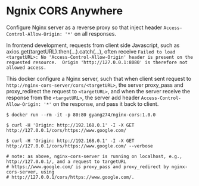 # Ngnix CORS Anywhere

Configure Nginx server as a reverse proxy so that inject header `Access-Control-Allow-Origin: '*'` on all responses.

In frontend development, requests from client side Javascript, such as axios.get(targetURL).then(...).catch(...), often 
receive `Failed to load <targetURL>: No 'Access-Control-Allow-Origin' header is present on the requested resource. 
Origin 'http://127.0.0.1:8080' is therefore not allowed access.`

This docker configure a Nginx server, such that when client sent request to `http://nginx-cors-server/cors/<targetURL>`,
the server proxy_pass and proxy_redirect the request to `<targetURL>`, and when the server receive the response from the
`<targetURL>`, the server add header `Access-Control-Allow-Origin: '*'` on the response, and pass it back to client.

```
$ docker run --rm -it -p 80:80 gyang274/nginx-cors:1.0.0

$ curl -H 'Origin: http://192.168.0.1' -I -X GET http://127.0.0.1/cors/https://www.google.com/

$ curl -H 'Origin: http://192.168.0.1' -I -X GET http://127.0.0.1/cors/https://www.google.com/ --verbose

# note: as above, nginx-cors-server is running on localhost, e.g., http://127.0.0.1/, and a request to targetURL 
# https://www.google.com/ is proxy_pass and proxy_redirect by nginx-cors-server, using 
# http://127.0.0.1/cors/https://www.google.com/.
```  
